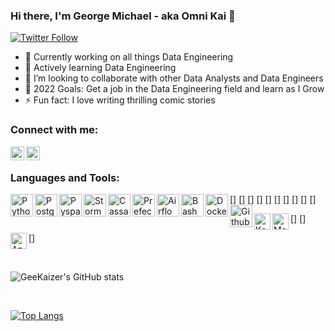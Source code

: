 ### Hi there, I'm George Michael - aka Omni Kai 👋


[![Twitter Follow](https://img.shields.io/twitter/follow/kai_omni?color=1DA1F2&logo=twitter&style=for-the-badge)](https://twitter.com/intent/follow?original_referer=https%3A%2F%2Fgithub.com%2Fkai_omni&screen_name=kai_omni)


- 🔭 Currently working on all things Data Engineering
- 🌱 Actively learning Data Engineering
- 👯 I’m looking to collaborate with other Data Analysts and Data Engineers
- 🥅 2022 Goals: Get a job in the Data Engineering field and learn as I Grow
- ⚡ Fun fact: I love writing thrilling comic stories



### Connect with me:

[<img align="left" alt="GeeKaizer | Twitter" width="22px" src="https://cdn.jsdelivr.net/npm/simple-icons@v3/icons/twitter.svg" />][twitter]
[<img align="left" alt="GeeKaizer | LinkedIn" width="22px" src="https://cdn.jsdelivr.net/npm/simple-icons@v3/icons/linkedin.svg" />][linkedin]

<br/>



### Languages and Tools:

[<img align="left" alt="Python" width="36" height="36"  src="https://raw.githubusercontent.com/danielcranney/readme-generator/main/public/icons/skills/python-colored.svg" />]
[<img align="left" alt="PostgreSQL" width="36" height="36" src="https://raw.githubusercontent.com/danielcranney/readme-generator/main/public/icons/skills/postgresql-colored.svg"/>]
[<img align="left" alt="Pyspark" width="36" height="36" src="https://www.vectorlogo.zone/logos/apache_spark/apache_spark-icon.svg" />]
[<img align="left" alt="Storm" width="36" height="36" src="https://www.vectorlogo.zone/logos/apache_storm/apache_storm-icon.svg" />]
[<img align="left" alt="Cassandra" width="36" height="36" src="https://www.vectorlogo.zone/logos/apache_cassandra/apache_cassandra-icon.svg" />]
[<img align="left" alt="Prefect" width="36" height="36" src="https://vectorwiki.com/images/OyF8x__prefect.svg" />]
[<img align="left" alt="Airflow" width="36" height="36" src="https://github.com/gilbarbara/logos/blob/main/logos/airflow-icon.svg" />]
[<img align="left" alt="Bash" width="36" height="36" src="https://github.com/gilbarbara/logos/blob/main/logos/bash-icon.svg" />]
[<img align="left" alt="Docker" width="36" height="36" src="https://github.com/gilbarbara/logos/blob/main/logos/docker-icon.svg" />]
[<img align="left" alt="Github_actions" width="36" height="36" src="https://github.com/gilbarbara/logos/blob/main/logos/github-actions.svg" />]



[<img align="left" alt="Kafka" width="26px" src="https://github.com/gilbarbara/logos/blob/main/logos/kafka-icon.svg" />]
[<img align="left" alt="Metabase" width="26px" src="https://github.com/gilbarbara/logos/blob/main/logos/metabase.svg" />]

[<img align="left" alt="Azure" width="26px" src="https://github.com/gilbarbara/logos/blob/main/logos/microsoft-azure.svg" />]


<br/>


![GeeKaizer's GitHub stats](https://github-readme-stats.vercel.app/api?username=George-Michael-Dagogo&show_icons=true&theme=radical)

<br/>

[![Top Langs](https://github-readme-stats.vercel.app/api/top-langs/?username=George-Michael-Dagogo&layout=compact)](https://github.com/George-Michael-Dagogo/github-readme-stats)




[twitter]: https://twitter.com/kai_omni


[linkedin]: https://linkedin.com//in/michael-dagogo/

